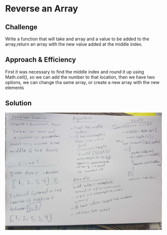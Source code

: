 # Reverse an Array

<!-- Short summary or background information -->

## Challenge

<!-- Description of the challenge -->

Write a function that will take and array and a value to be added to the array,return an array with the new value added at the middle index.

## Approach & Efficiency

<!-- What approach did you take? Why? What is the Big O space/time for this approach? -->

First it was necessary to find the middle index and round it up using Math.ceil(), so we can add the number to that location, then we have two options, we can change tha same array, or create a new array with the new elements

## Solution

<!-- Embedded whiteboard image -->

![CC2 WhiteBoard](../assets/CC2.jpg)
